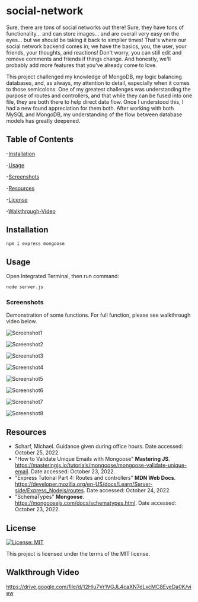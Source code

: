# social-network

Sure, there are tons of social networks out there! Sure, they have tons of functionality... and can store images... and are overall very easy on the eyes... but we should be taking it back to simplier times! That's where our social network backend comes in; we have the basics, you, the user, your friends, your thoughts, and reactions! Don't worry, you can still edit and remove comments and friends if things change. And honestly, we'll probably add more features that you've already come to love.

This project challenged my knowledge of MongoDB, my logic balancing databases, and, as always, my attention to detail, especially when it comes to those semicolons. One of my greatest challenges was understanding the purpose of routes and controllers, and that while they can be fused into one file, they are both there to help direct data flow. Once I understood this, I had a new found appreciation for them both. After working with both MySQL and MongoDB, my understanding of the flow between database models has greatly deepened. 


## Table of Contents

-[Installation](#installation)

-[Usage](#usage)

-[Screenshots](#screenshots)

-[Resources](#resources)

-[License](#license)

-[Walkthrough-Video](#walkthrough-video)

## Installation

```sh
npm i express mongoose
```

## Usage

Open Integrated Terminal, then run command:
```sh
node server.js
```

### Screenshots

Demonstration of some functions. For full function, please see walkthrough video below.

![Screenshot1](https://user-images.githubusercontent.com/108099192/197941312-acada21a-0093-4060-b8b7-da27c6eeecda.png)

![Screenshot2](https://user-images.githubusercontent.com/108099192/197941315-34c8b1e7-597d-43c6-80fb-1de5253fe883.png)

![Screenshot3](https://user-images.githubusercontent.com/108099192/197941319-cd970feb-57e7-4588-a169-0ffe8187eb8f.png)

![Screenshot4](https://user-images.githubusercontent.com/108099192/197941320-0b9929d2-85c8-4447-8aae-53d904fd1d70.png)

![Screenshot5](https://user-images.githubusercontent.com/108099192/197941321-9f37ee10-e829-44ef-ab77-6d46d9749058.png)

![Screenshot6](https://user-images.githubusercontent.com/108099192/197941322-0525f7a6-f7fc-4861-8c5f-f9a39fee298a.png)

![Screenshot7](https://user-images.githubusercontent.com/108099192/197941323-88a371d3-dd98-4db6-9be7-4145d2815983.png)

![Screenshot8](https://user-images.githubusercontent.com/108099192/197941325-6884d428-ba53-4c0f-9eec-07c94eb00c6e.png)

## Resources

- Scharf, Michael. Guidance given during office hours. Date accessed: October 25, 2022.
- "How to Validate Unique Emails with Mongoose" <b>Mastering JS</b>. <https://masteringjs.io/tutorials/mongoose/mongoose-validate-unique-email>. Date accessed: October 23, 2022.
- "Express Tutorial Part 4: Routes and controllers" <b>MDN Web Docs</b>. <https://developer.mozilla.org/en-US/docs/Learn/Server-side/Express_Nodejs/routes>. Date accessed: October 24, 2022.
- "SchemaTypes" <b>Mongoose</b>. <https://mongoosejs.com/docs/schematypes.html>. Date accessed: October 23, 2022.

## License

[![License: MIT](https://img.shields.io/badge/License-MIT-yellow.svg)](https://opensource.org/licenses/MIT)

This project is licensed under the terms of the MIT license.

## Walkthrough Video
<https://drive.google.com/file/d/12Hlu7Vr1VGJL4caXN7dLxcMC8EyeDa0K/view>